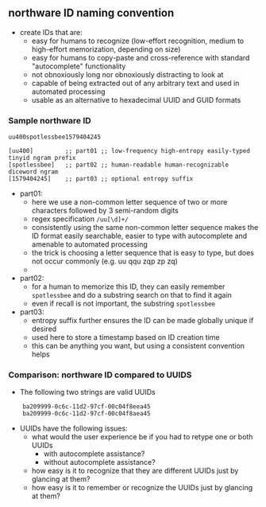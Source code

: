 <!---
### <beg-file_info>
### document_metadata:
###   - caption: "caption"
###     dmid: "uu753conflict_travel"
###     date: created="2020-01-18 19:23:28"
###     last: lastmod="2020-01-18 19:23:28"
###     tags: namingconvention,diceware,taguri,
###     desc: |
###         ## Overview
###         * naming convention devised by dreftymac.org
###     seealso: |
###         ## See also
###         * similar concept w3w ;; uu933zipperwhip1581813432 ;; https://duckduckgo.com/?q=what3words&ia=web
###         * wikipedia w3w       ;; uu933zipperwhip1581813433 ;; https://en.wikipedia.org/wiki/What3words
###     seeinstead: |
###         * __seeinstead__
### <end-file_info>
--->

## northware ID naming convention

* create IDs that are:
    * easy for humans to recognize (low-effort recognition, medium to high-effort memorization, depending on size)
    * easy for humans to copy-paste and cross-reference with standard "autocomplete" functionality
    * not obnoxiously long nor obnoxiously distracting to look at
    * capable of being extracted out of any arbitrary text and used in automated processing
    * usable as an alternative to hexadecimal UUID and GUID formats

### Sample northware ID

<!---##xreg id="uu622brect" d="example" ##--->
```
uu400spotlessbee1579404245

[uu400]         ;; part01 ;; low-frequency high-entropy easily-typed tinyid ngram prefix
[spotlessbee]   ;; part02 ;; human-readable human-recognizable diceword ngram
[1579404245]    ;; part03 ;; optional entropy suffix

```
<!---##/xreg uu622brect ##--->

* part01:
    * here we use a non-common letter sequence of two or more characters followed by 3 semi-random digits
    * regex specification `/uu[\d]+/`
    * consistently using the same non-common letter sequence makes the ID format easily searchable, easier to type with autocomplete and amenable to automated processing
    * the trick is choosing a letter sequence that is easy to type, but does not occur commonly (e.g. uu qqu zqp zp zq)
    *
* part02:
    * for a human to memorize this ID, they can easily remember `spotlessbee` and do a substring search on that to find it again
    * even if recall is not important, the substring `spotlessbee`
* part03:
    * entropy suffix further ensures the ID can be made globally unique if desired
    * used here to store a timestamp based on ID creation time
    * this can be anything you want, but using a consistent convention helps

### Comparison: northware ID compared to UUIDS

*  The following two strings are valid UUIDs

```
    ba209999-0c6c-11d2-97cf-00c04f8eea45
    ba209999-0c6c-11d2-97cf-00c04f8aea45
```

* UUIDs have the following issues:
    * what would the user experience be if you had to retype one or both UUIDs
        * with autocomplete assistance?
        * without autocomplete assistance?
    * how easy is it to recognize that they are different UUIDs just by glancing at them?
    * how easy is it to remember or recognize the UUIDs just by glancing at them?




